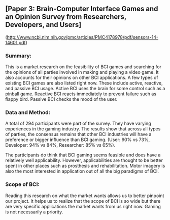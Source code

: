 ## [Paper 3: Brain-Computer Interface Games and an Opinion Survey from Researchers, Developers, and Users]
(http://www.ncbi.nlm.nih.gov/pmc/articles/PMC4178978/pdf/sensors-14-14601.pdf)

### Summary:
This is a market research on the feasibility of BCI games and searching for the opinions of all parties involved in making and playing a video game. It also accounts for their opinions on other BCI applications. A few types of existing BCI games are also listed right now. These include active, reactive, and passive BCI usage. Active BCI uses the brain for some control such as a pinball game. Reactive BCI reacts immediately to prevent failure such as flappy bird. Passive BCI checks the mood of the user. 

### Data and Method:
A total of 294 participants were part of the survey. They have varying experiences in the gaming industry. The results show that across all types of parties, the consensus remains that other BCI industries will have a preference or bigger influence than BCI gaming. (User: 90% vs 73%, Developer: 94% vs 84%, Researcher: 85% vs 65%). 

The participants do think that BCI gaming seems feasible and does have a relatively well applicability. However, applicabilities are thought to be better spent in other places such as prosthesis and rehabilitation. Motor imagery is also the most interested in application out of all the big paradigms of BCI.

### Scope of BCI:
Reading this research on what the market wants allows us to better pinpoint our project. It helps us to realize that the scope of BCI is so wide but there are very specific applications the market wants from us right now. Gaming is not necessarily a priority.
